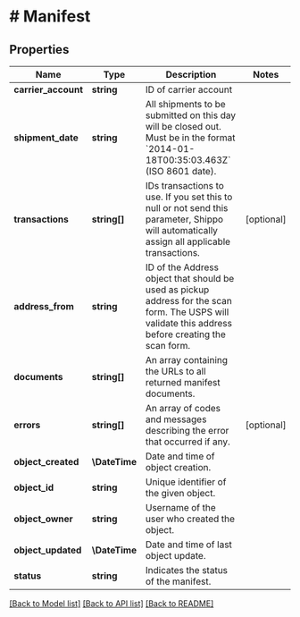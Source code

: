 # # Manifest

## Properties

Name | Type | Description | Notes
------------ | ------------- | ------------- | -------------
**carrier_account** | **string** | ID of carrier account |
**shipment_date** | **string** | All shipments to be submitted on this day will be closed out.  Must be in the format &#x60;2014-01-18T00:35:03.463Z&#x60; (ISO 8601 date). |
**transactions** | **string[]** | IDs transactions to use. If you set this to null or not send this parameter,  Shippo will automatically assign all applicable transactions. | [optional]
**address_from** | **string** | ID of the Address object that should be used as pickup address for the scan form.  The USPS will validate this address before creating the scan form. |
**documents** | **string[]** | An array containing the URLs to all returned manifest documents. |
**errors** | **string[]** | An array of codes and messages describing the error that occurred if any. | [optional]
**object_created** | **\DateTime** | Date and time of object creation. |
**object_id** | **string** | Unique identifier of the given object. |
**object_owner** | **string** | Username of the user who created the object. |
**object_updated** | **\DateTime** | Date and time of last object update. |
**status** | **string** | Indicates the status of the manifest. |

[[Back to Model list]](../../README.md#models) [[Back to API list]](../../README.md#endpoints) [[Back to README]](../../README.md)
